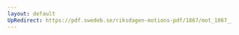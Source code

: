 ```yaml
---
layout: default
UpRedirect: https://pdf.swedeb.se/riksdagen-motions-pdf/1867/mot_1867__fk__00017.pdf
---
```

